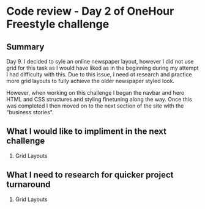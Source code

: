 # Code review - Day 2 of OneHour Freestyle challenge

## Summary

Day 9. I decided to syle an online newspaper layout, however I did not use grid for this task as I would have liked as in the beginning during my attempt I had difficulty with this. Due to this issue, I need ot research and practice more grid layouts to fully achieve the older newspaper styled look.

However, when working on this challenge I began the navbar and hero HTML and CSS structures and styling finetuning along the way. Once this was completed I then moved on to the next section of the site with the "business stories".

## What I would like to impliment in the next challenge

1. Grid Layouts

## What I need to research for quicker project turnaround

1. Grid Layouts
